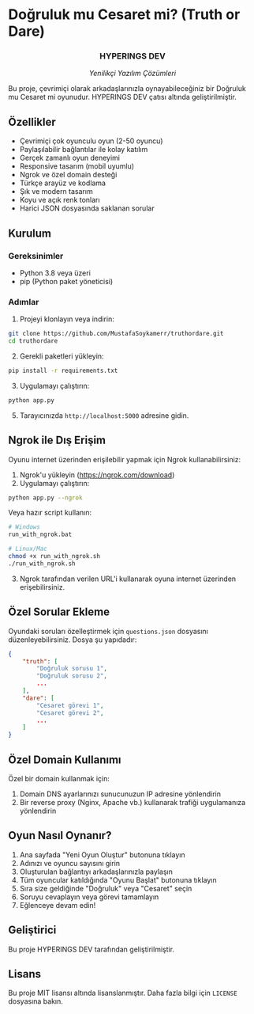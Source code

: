 # Doğruluk mu Cesaret mi? (Truth or Dare)

<div align="center">
    <h3>HYPERINGS DEV</h3>
    <p><i>Yenilikçi Yazılım Çözümleri</i></p>
</div>

Bu proje, çevrimiçi olarak arkadaşlarınızla oynayabileceğiniz bir Doğruluk mu Cesaret mi oyunudur. HYPERINGS DEV çatısı altında geliştirilmiştir.

## Özellikler

- Çevrimiçi çok oyunculu oyun (2-50 oyuncu)
- Paylaşılabilir bağlantılar ile kolay katılım
- Gerçek zamanlı oyun deneyimi
- Responsive tasarım (mobil uyumlu)
- Ngrok ve özel domain desteği
- Türkçe arayüz ve kodlama
- Şık ve modern tasarım
- Koyu ve açık renk tonları
- Harici JSON dosyasında saklanan sorular

## Kurulum

### Gereksinimler

- Python 3.8 veya üzeri
- pip (Python paket yöneticisi)

### Adımlar

1. Projeyi klonlayın veya indirin:

```bash
git clone https://github.com/MustafaSoykamerr/truthordare.git
cd truthordare
```

2. Gerekli paketleri yükleyin:

```bash
pip install -r requirements.txt
```

3. Uygulamayı çalıştırın:

```bash
python app.py
```

5. Tarayıcınızda `http://localhost:5000` adresine gidin.

## Ngrok ile Dış Erişim

Oyunu internet üzerinden erişilebilir yapmak için Ngrok kullanabilirsiniz:

1. Ngrok'u yükleyin (https://ngrok.com/download)
2. Uygulamayı çalıştırın:

```bash
python app.py --ngrok
```

Veya hazır script kullanın:

```bash
# Windows
run_with_ngrok.bat

# Linux/Mac
chmod +x run_with_ngrok.sh
./run_with_ngrok.sh
```

3. Ngrok tarafından verilen URL'i kullanarak oyuna internet üzerinden erişebilirsiniz.

## Özel Sorular Ekleme

Oyundaki soruları özelleştirmek için `questions.json` dosyasını düzenleyebilirsiniz. Dosya şu yapıdadır:

```json
{
    "truth": [
        "Doğruluk sorusu 1",
        "Doğruluk sorusu 2",
        ...
    ],
    "dare": [
        "Cesaret görevi 1",
        "Cesaret görevi 2",
        ...
    ]
}
```

## Özel Domain Kullanımı

Özel bir domain kullanmak için:

1. Domain DNS ayarlarınızı sunucunuzun IP adresine yönlendirin
2. Bir reverse proxy (Nginx, Apache vb.) kullanarak trafiği uygulamanıza yönlendirin

## Oyun Nasıl Oynanır?

1. Ana sayfada "Yeni Oyun Oluştur" butonuna tıklayın
2. Adınızı ve oyuncu sayısını girin
3. Oluşturulan bağlantıyı arkadaşlarınızla paylaşın
4. Tüm oyuncular katıldığında "Oyunu Başlat" butonuna tıklayın
5. Sıra size geldiğinde "Doğruluk" veya "Cesaret" seçin
6. Soruyu cevaplayın veya görevi tamamlayın
7. Eğlenceye devam edin!

## Geliştirici

Bu proje HYPERINGS DEV tarafından geliştirilmiştir.

## Lisans

Bu proje MIT lisansı altında lisanslanmıştır. Daha fazla bilgi için `LICENSE` dosyasına bakın. 
